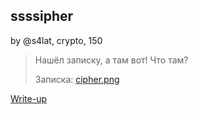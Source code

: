 ## ssssipher
by @s4lat, crypto, 150

> Нашёл записку, а там вот! Что там?
> 
> Записка: [cipher.png](cipher.png)  

[Write-up](WRITEUP.md)
